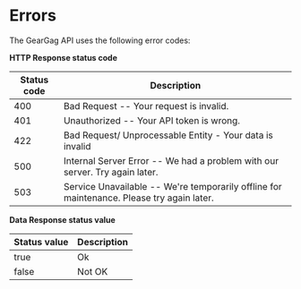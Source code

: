 # Errors

The GearGag API uses the following error codes:

<strong>HTTP Response status code</strong>

Status code | Description
------- | -------------
400 | Bad Request -- Your request is invalid.
401 | Unauthorized -- Your API token is wrong.
422 | Bad Request/ Unprocessable Entity - Your data is invalid
500 | Internal Server Error -- We had a problem with our server. Try again later.
503 | Service Unavailable -- We're temporarily offline for maintenance. Please try again later.

<strong>Data Response status value</strong>

Status value | Description
------- | -------------
true | Ok
false | Not OK